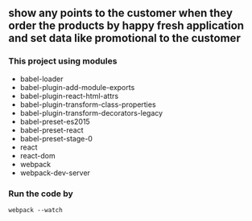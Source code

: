 ## show any points to the customer when they order the products by happy fresh application and set data like promotional to the customer

### This project using modules

- babel-loader
- babel-plugin-add-module-exports
- babel-plugin-react-html-attrs
- babel-plugin-transform-class-properties
- babel-plugin-transform-decorators-legacy
- babel-preset-es2015
- babel-preset-react
- babel-preset-stage-0
- react
- react-dom
- webpack
- webpack-dev-server

### Run the code by

```
webpack --watch
```